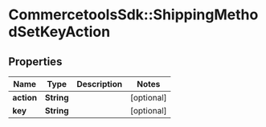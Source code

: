 # CommercetoolsSdk::ShippingMethodSetKeyAction

## Properties
Name | Type | Description | Notes
------------ | ------------- | ------------- | -------------
**action** | **String** |  | [optional] 
**key** | **String** |  | [optional] 


